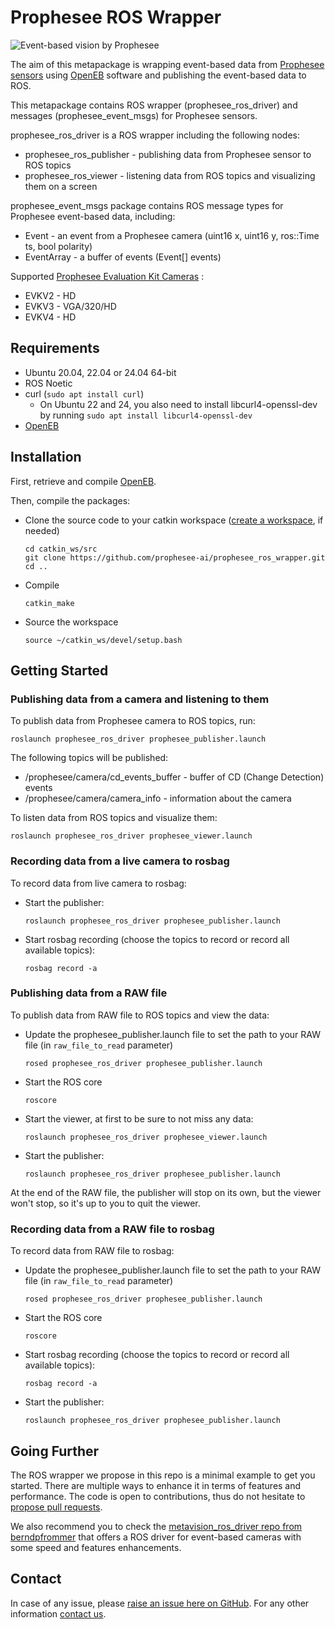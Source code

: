 # Prophesee ROS Wrapper

![Event-based vision by Prophesee](event-based_vision_PROPHESEE.png)

The aim of this metapackage is wrapping event-based data from [Prophesee sensors](https://www.prophesee.ai/event-based-sensor-packaged) using [OpenEB](https://github.com/prophesee-ai/openeb) software and publishing the event-based data to ROS.

This metapackage contains ROS wrapper (prophesee_ros_driver) and messages (prophesee_event_msgs) for Prophesee sensors.

prophesee_ros_driver is a ROS wrapper including the following nodes:
  * prophesee_ros_publisher - publishing data from Prophesee sensor to ROS topics
  * prophesee_ros_viewer - listening data from ROS topics and visualizing them on a screen

prophesee_event_msgs package contains ROS message types for Prophesee event-based data, including:
  * Event - an event from a Prophesee camera (uint16 x, uint16 y, ros::Time ts, bool polarity)
  * EventArray - a buffer of events (Event[] events)

Supported [Prophesee Evaluation Kit Cameras](https://docs.prophesee.ai/stable/hw/evk/index.html) :
  * EVKV2 - HD
  * EVKV3 - VGA/320/HD
  * EVKV4 - HD

## Requirements

  * Ubuntu 20.04, 22.04 or 24.04 64-bit
  * ROS Noetic
  * curl (`sudo apt install curl`)
    * On Ubuntu 22 and 24, you also need to install libcurl4-openssl-dev by running `sudo apt install libcurl4-openssl-dev`  
  * [OpenEB](https://github.com/prophesee-ai/openeb)

## Installation

First, retrieve and compile [OpenEB](https://github.com/prophesee-ai/openeb).

Then, compile the packages:

  * Clone the source code to your catkin workspace ([create a workspace](http://wiki.ros.org/catkin/Tutorials/create_a_workspace), if needed)

    ```
    cd catkin_ws/src
    git clone https://github.com/prophesee-ai/prophesee_ros_wrapper.git
    cd ..
    ```

  * Compile

    ```
    catkin_make
    ```

  * Source the workspace

    ```
    source ~/catkin_ws/devel/setup.bash
    ```
  
  

## Getting Started
  
### Publishing data from a camera and listening to them 

To publish data from Prophesee camera to ROS topics, run:

```
roslaunch prophesee_ros_driver prophesee_publisher.launch
```

The following topics will be published:

  * /prophesee/camera/cd_events_buffer - buffer of CD (Change Detection) events
  * /prophesee/camera/camera_info - information about the camera

To listen data from ROS topics and visualize them:

```
roslaunch prophesee_ros_driver prophesee_viewer.launch
```

### Recording data from a live camera to rosbag

To record data from live camera to rosbag:
  * Start the publisher:

    ```
    roslaunch prophesee_ros_driver prophesee_publisher.launch
    ```

  * Start rosbag recording (choose the topics to record or record all available topics):

    ```
    rosbag record -a
    ```

### Publishing data from a RAW file

To publish data from RAW file to ROS topics and view the data:

  * Update the prophesee_publisher.launch file to set the path to your RAW file (in `raw_file_to_read` parameter)

    ```
    rosed prophesee_ros_driver prophesee_publisher.launch
    ```

  * Start the ROS core

    ```
    roscore
    ```
  
  * Start the viewer, at first to be sure to not miss any data:

    ```
    roslaunch prophesee_ros_driver prophesee_viewer.launch
    ```

  * Start the publisher:

    ```
    roslaunch prophesee_ros_driver prophesee_publisher.launch
    ```

At the end of the RAW file, the publisher will stop on its own, but the viewer won't stop, so it's up to you to quit the viewer.

### Recording data from a RAW file to rosbag

To record data from RAW file to rosbag:

  * Update the prophesee_publisher.launch file to set the path to your RAW file (in `raw_file_to_read` parameter)

    ```
    rosed prophesee_ros_driver prophesee_publisher.launch
    ```

  * Start the ROS core

    ```
    roscore
    ```

  * Start rosbag recording (choose the topics to record or record all available topics):

    ```
    rosbag record -a
    ```

  * Start the publisher:

    ```
    roslaunch prophesee_ros_driver prophesee_publisher.launch
    ```

## Going Further
The ROS wrapper we propose in this repo is a minimal example to get you started.
There are multiple ways to enhance it in terms of features and performance.
The code is open to contributions, thus do not hesitate to [propose pull requests](https://github.com/prophesee-ai/prophesee_ros_wrapper/pulls).

We also recommend you to check the [metavision_ros_driver repo from berndpfrommer](https://github.com/berndpfrommer/metavision_ros_driver)
that offers a ROS driver for event-based cameras with some speed and features enhancements. 

## Contact
In case of any issue, please [raise an issue here on GitHub](https://github.com/prophesee-ai/prophesee_ros_wrapper/issues). 
For any other information [contact us](https://www.prophesee.ai/contact-us/).
